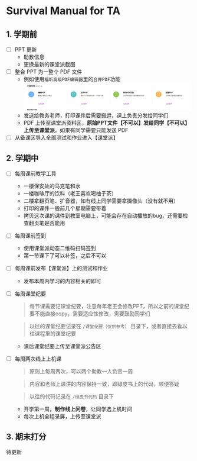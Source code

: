# Survival Manual for TA

## 1. 学期前

- [ ] PPT 更新
  - 助教信息
  - 更换最新的课堂派截图
- [ ] 整合 PPT 为一整个 PDF 文件
  - 例如使用`福昕高级PDF编辑器`里的`合并PDF`功能![](pics/fuxin.png)
  - 发送给教务老师，打印课件后需要搬运，课上负责分发给同学们
  - PDF 上传至课堂派资料区，**原始PPT文件【不可以】发给同学【不可以】上传至课堂派**，如果有同学需要只能发送 PDF
- [ ] 从备课区导入全部测试和作业进入【课堂派】

## 2. 学期中
- [ ] 每周课前教学工具
  - 一楼保安处的马克笔和水
  - 一楼咖啡厅的饮料（老王喜欢喝柚子茶）
  - 二楼拿翻页笔、扩音器，如有线上同学需要拿摄像头（没有就不用）
  - 打印的课件一般前几个星期需要带着
  - 拷贝这次课的课件到教室电脑上，可能会存在自动播放的bug，还需要检查翻页笔是否能用
- [ ] 每周课前签到
  - 使用课堂派动态二维码扫码签到
  - 第一节课下了可以补签，之后不可以

- [ ] 每周课前发布【课堂派】上的测试和作业
  - 发布本周内学习的内容相关的即可

- [ ] 每周课堂纪要
  > 每节课需要记课堂纪要，注意每年老王会修改PPT，所以之前的课堂纪要不能直接copy，需要适应性修改，需要鼓励同学们

  > 以往的课堂纪要记录在 `/课堂纪要（仅供参考）` 目录下，或者直接去看以往课程里的课堂纪要
  
  - 课后课堂纪要上传至课堂派公告区


- [ ] 每周两次线上上机课
  > 原则上每周两次，可以两个助教一人负责一周

  > 内容和老师上课讲的内容保持一致，即绿皮书上的代码，顺便答疑

  > 以往的代码记录在 `/绿皮书代码` 目录下

  - 开学第一周，**制作线上问卷**，让同学选上机时间
  - 每次上机全程录屏，上传至课堂派



## 3. 期末打分

待更新